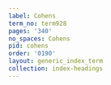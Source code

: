 ```yaml
---
label: Cohens
term_no: term928
pages: '340'
no_spaces: Cohens
pid: cohens
order: '0190'
layout: generic_index_term
collection: index-headings
---
```

